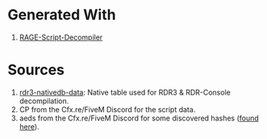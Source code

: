 # Generated With
1. [RAGE-Script-Decompiler](https://github.com/Senexis/RAGE-Script-Decompiler)

# Sources
1. [rdr3-nativedb-data](https://github.com/alloc8or/rdr3-nativedb-data): Native table used for RDR3 & RDR-Console decompilation.
2. CP from the Cfx.re/FiveM Discord for the script data.
3. aeds from the Cfx.re/FiveM Discord for some discovered hashes ([found here](https://github.com/femga/rdr3_discoveries)).
